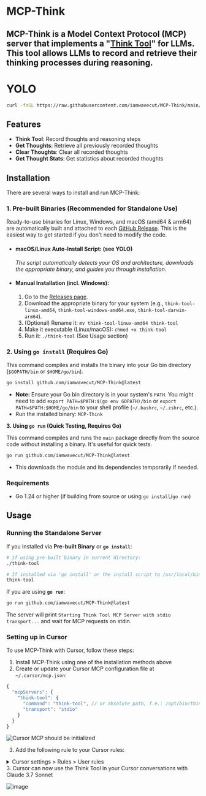 # MCP-Think

MCP-Think is a Model Context Protocol (MCP) server that implements a "[Think Tool](https://www.anthropic.com/engineering/claude-think-tool)" for LLMs. This tool allows LLMs to record and retrieve their thinking processes during reasoning.
---

# YOLO
```bash
curl -fsSL https://raw.githubusercontent.com/iamwavecut/MCP-Think/main/install.sh | bash
```

## Features

- **Think Tool**: Record thoughts and reasoning steps
- **Get Thoughts**: Retrieve all previously recorded thoughts
- **Clear Thoughts**: Clear all recorded thoughts
- **Get Thought Stats**: Get statistics about recorded thoughts

## Installation

There are several ways to install and run MCP-Think:

### 1. Pre-built Binaries (Recommended for Standalone Use)

Ready-to-use binaries for Linux, Windows, and macOS (amd64 & arm64) are automatically built and attached to each [GitHub Release](https://github.com/iamwavecut/MCP-Think/releases). This is the easiest way to get started if you don't need to modify the code.

*   #### macOS/Linux Auto-Install Script: (see YOLO)
    *The script automatically detects your OS and architecture, downloads the appropriate binary, and guides you through installation.*

*   #### Manual Installation (incl. Windows):
    1.  Go to the [Releases page](https://github.com/iamwavecut/MCP-Think/releases).
    2.  Download the appropriate binary for your system (e.g., `think-tool-linux-amd64`, `think-tool-windows-amd64.exe`, `think-tool-darwin-arm64`).
    3.  (Optional) Rename it: `mv think-tool-linux-amd64 think-tool`
    4.  Make it executable (Linux/macOS): `chmod +x think-tool`
    5.  Run it: `./think-tool` (See Usage section)



### 2. Using `go install` (Requires Go)

This command compiles and installs the binary into your Go bin directory (`$GOPATH/bin` or `$HOME/go/bin`).

```bash
go install github.com/iamwavecut/MCP-Think@latest
```

*   **Note:** Ensure your Go bin directory is in your system's `PATH`. You might need to add `export PATH=$PATH:$(go env GOPATH)/bin` or `export PATH=$PATH:$HOME/go/bin` to your shell profile (`~/.bashrc`, `~/.zshrc`, etc.).
*   Run the installed binary: `MCP-Think`

**3. Using `go run` (Quick Testing, Requires Go)**

This command compiles and runs the `main` package directly from the source code without installing a binary. It's useful for quick tests.

```bash
go run github.com/iamwavecut/MCP-Think@latest
```
*   This downloads the module and its dependencies temporarily if needed.

### Requirements

-   Go 1.24 or higher (if building from source or using `go install`/`go run`)

## Usage

### Running the Standalone Server

If you installed via **Pre-built Binary** or **`go install`**:

```bash
# If using pre-built binary in current directory:
./think-tool

# If installed via 'go install' or the install script to /usr/local/bin:
think-tool
```

If you are using **`go run`**:

```bash
go run github.com/iamwavecut/MCP-Think@latest
```

The server will print `Starting Think Tool MCP Server with stdio transport...` and wait for MCP requests on stdin.

### Setting up in Cursor

To use MCP-Think with Cursor, follow these steps:

1. Install MCP-Think using one of the installation methods above
2. Create or update your Cursor MCP configuration file at `~/.cursor/mcp.json`:

```javascript
{
  "mcpServers": {
    "think-tool": {
      "command": "think-tool", // or absolute path, f.e.: /opt/bin/think-tool
      "transport": "stdio"
    }
  }
}
```
![Cursor MCP should be initialized](https://github.com/user-attachments/assets/addb8439-8259-4d3f-a055-773d9819468d)

3. Add the following rule to your Cursor rules:
<details>
<summary>Cursor settings > Rules > User rules</summary>
<pre>
## Using the think tool

Before taking any action or responding to the user after receiving tool results, use the think tool as a scratchpad to:
- List the specific rules that apply to the current request
- Check if all required information is collected
- Verify that the planned action complies with all policies
- Iterate over tool results for correctness 

Here are some examples of what to iterate over inside the think tool:
<think_tool_example_1>
User wants to cancel flight ABC123
- Need to verify: user ID, reservation ID, reason
- Check cancellation rules:
  * Is it within 24h of booking?
  * If not, check ticket class and insurance
- Verify no segments flown or are in the past
- Plan: collect missing info, verify rules, get confirmation
</think_tool_example_1>

<think_tool_example_2>
User wants to book 3 tickets to NYC with 2 checked bags each
- Need user ID to check:
  * Membership tier for baggage allowance
  * Which payments methods exist in profile
- Baggage calculation:
  * Economy class × 3 passengers
  * If regular member: 1 free bag each → 3 extra bags = $150
  * If silver member: 2 free bags each → 0 extra bags = $0
  * If gold member: 3 free bags each → 0 extra bags = $0
- Payment rules to verify:
  * Max 1 travel certificate, 1 credit card, 3 gift cards
  * All payment methods must be in profile
  * Travel certificate remainder goes to waste
- Plan:
1. Get user ID
2. Verify membership level for bag fees
3. Check which payment methods in profile and if their combination is allowed
4. Calculate total: ticket price + any bag fees
5. Get explicit confirmation for booking
</think_tool_example_2>
</pre>
</details>
3. Cursor can now use the Think Tool in your Cursor conversations with Claude 3.7 Sonnet

![image](https://github.com/user-attachments/assets/e90f61ab-0609-4bd7-961d-f64c49dd15c7)


